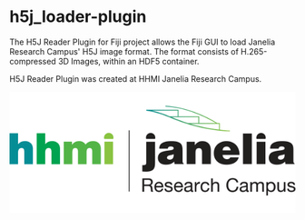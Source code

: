 # h5j_loader-plugin
The H5J Reader Plugin for Fiji project allows the Fiji GUI to load Janelia Research Campus' H5J image format. The format consists of H.265-compressed 3D Images,
within an HDF5 container.

H5J Reader Plugin was created at HHMI Janelia Research Campus.

![Janelia Logo](hhmi_janelia_transparentbkgrnd.png)
